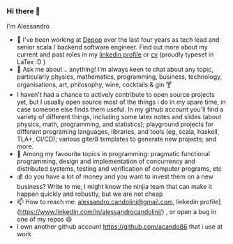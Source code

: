 ### Hi there 👋

I'm Alessandro

- 🔭  I've been working at [Depop](https://depop.com/) over the last four years as tech lead and senior scala / backend software engineer. Find out more about my current and past roles in my [linkedin profile](https://www.linkedin.com/in/alessandrocandolini/) or [cv](https://github.com/alessandrocandolini/cv-public) (proudly typeset in LaTex :D ) 
- 💬 Ask me about .. anything! I'm always keen to chat about any topic, particularly physics, mathematics, programming, business, technology, organisations, art, philosophy, wine, cocktails &  gin 🍸
- I haven't had a chance to actively contribute to open source projects yet, but I usually open source most of the things i do in my spare time, in case someone else finds them useful. In my github account you'll find a variety of different things, including some latex notes and slides (about physics, math, programming, and statistics); playground projects for different programing languages, libraries, and tools (eg, scala, haskell, TLA+, CI/CD); various giter8 templates to generate new projects; and more. 
- 🌱 Among my favourite topics in programming: pragmatic functional programming, design and implementation of concurrency and distributed systems, testing and verification of computer programs, etc
- 💰 do you have a lot of money and you want to invest them on a new business? Write to me, I might know the ninjia team that can make it happen quickly and robustly, but we are not cheap
- 📫 How to reach me: alessandro.candolini@gmail.com, linkedin profile](https://www.linkedin.com/in/alessandrocandolini/) , or open a bug in one of my repos 😄 
- I own another github account https://github.com/acando86 that i use at work


